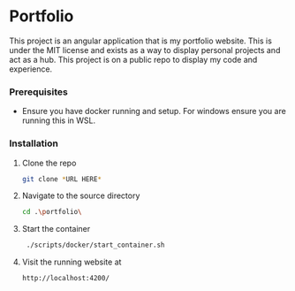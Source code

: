 # Portfolio

This project is an angular application that is my portfolio website. This is under the MIT license and exists as a way to display personal projects and act as a hub. This project is on a public repo to display my code and experience.

### Prerequisites
- Ensure you have docker running and setup. For windows ensure you are running this in WSL.

### Installation
1. Clone the repo
   ```sh
   git clone *URL HERE*
   ```
2. Navigate to the source directory
    ```sh
    cd .\portfolio\
    ```

3. Start the container
    ```sh
     ./scripts/docker/start_container.sh
    ```
4. Visit the running website at
    ```sh
    http://localhost:4200/
    ```